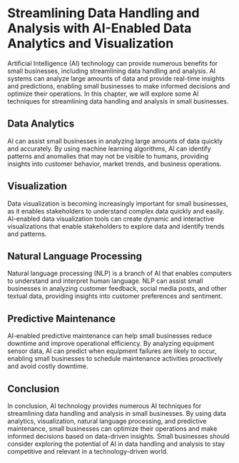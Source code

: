 Streamlining Data Handling and Analysis with AI-Enabled Data Analytics and Visualization
=================================================================================================================================================================

Artificial Intelligence (AI) technology can provide numerous benefits for small businesses, including streamlining data handling and analysis. AI systems can analyze large amounts of data and provide real-time insights and predictions, enabling small businesses to make informed decisions and optimize their operations. In this chapter, we will explore some AI techniques for streamlining data handling and analysis in small businesses.

Data Analytics
--------------

AI can assist small businesses in analyzing large amounts of data quickly and accurately. By using machine learning algorithms, AI can identify patterns and anomalies that may not be visible to humans, providing insights into customer behavior, market trends, and business operations.

Visualization
-------------

Data visualization is becoming increasingly important for small businesses, as it enables stakeholders to understand complex data quickly and easily. AI-enabled data visualization tools can create dynamic and interactive visualizations that enable stakeholders to explore data and identify trends and patterns.

Natural Language Processing
---------------------------

Natural language processing (NLP) is a branch of AI that enables computers to understand and interpret human language. NLP can assist small businesses in analyzing customer feedback, social media posts, and other textual data, providing insights into customer preferences and sentiment.

Predictive Maintenance
----------------------

AI-enabled predictive maintenance can help small businesses reduce downtime and improve operational efficiency. By analyzing equipment sensor data, AI can predict when equipment failures are likely to occur, enabling small businesses to schedule maintenance activities proactively and avoid costly downtime.

Conclusion
----------

In conclusion, AI technology provides numerous AI techniques for streamlining data handling and analysis in small businesses. By using data analytics, visualization, natural language processing, and predictive maintenance, small businesses can optimize their operations and make informed decisions based on data-driven insights. Small businesses should consider exploring the potential of AI in data handling and analysis to stay competitive and relevant in a technology-driven world.
